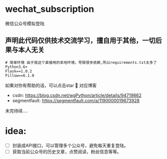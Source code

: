 # wechat_subscription
微信公众号模拟登陆

## 声明此代码仅供技术交流学习，擅自用于其他，一切后果与本人无关

```
# 简单环境 由于我这个直接用的本地环境，导致很多依赖,所以requirements.txt太多了
Python3.6+ 
Flask==1.0.2  
Pillow==6.1.0
```

如果对你有帮助的话，可以点击star 🌈
对应博客 

- csdn: https://blog.csdn.net/wgPython/article/details/94719862
- segmentfault: https://segmentfault.com/a/1190000019673928



未完待续.... 

# idea:
- [ ] 封装成API接口，可以管理多个公众号，避免每天重复登陆。
- [ ] 获取当前公众号的历史文章，点赞阅读，粉丝信息等等。
